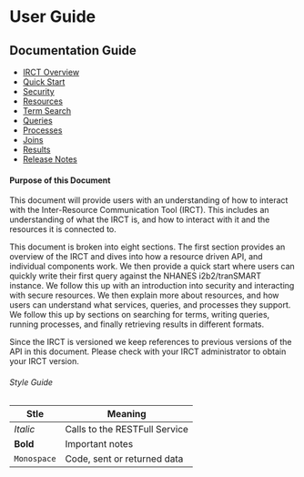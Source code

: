 # User Guide

## Documentation Guide
* [IRCT Overview](./IRCT.md)
* [Quick Start](./QuickStart.md)
* [Security](./Security.md)
* [Resources](./Resources.md)
* [Term Search](./TermSearch.md)
* [Queries](./Queries.md)
* [Processes](./Processes.md)
* [Joins](./Joins.md)
* [Results](./Results.md)
* [Release Notes](./ReleaseNotes.md)

#### Purpose of this Document
This document will provide users with an understanding of how to interact with the Inter-Resource Communication Tool (IRCT). This includes an understanding of what the IRCT is, and how to interact with it and the resources it is connected to.

This document is broken into eight sections. The first section provides an overview of the IRCT and dives into how a resource driven API, and individual components work. We then provide a quick start where users can quickly write their first query against the NHANES i2b2/tranSMART instance. We follow this up with an introduction into security and interacting with secure resources. We then explain more about resources, and how users can understand what services, queries, and processes they support. We follow this up by sections on searching for terms, writing queries, running processes, and finally retrieving results in different formats.

Since the IRCT is versioned we keep references to previous versions of the API in this document. Please check with your IRCT administrator to obtain your IRCT version.

###### Style Guide

Stle | Meaning
-----|--------
_Italic_ | Calls to the RESTFull Service
**Bold** | Important notes
`Monospace` | Code, sent or returned data
